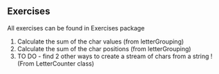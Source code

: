 ## Exercises
All exercises can be found in Exercises package
1. Calculate the sum of the char values (from letterGrouping)
2. Calculate the sum of the char positions (from letterGrouping)
3. TO DO - find 2 other ways to create a stream of chars from a string ! (From LetterCounter class)